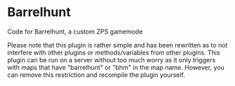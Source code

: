# Barrelhunt
Code for Barrelhunt, a custom ZPS gamemode

Please note that this plugin is rather simple and has been rewritten as to not interfere with other plugins or methods/variables from other plugins. 
This plugin can be run on a server without too much worry as it only triggers with maps that have "barrelhunt" or "bhm" in the map name. However, you can remove this restriction and recompile the plugin yourself.

